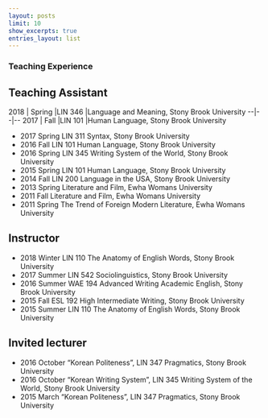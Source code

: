 ```yaml
---
layout: posts
limit: 10
show_excerpts: true
entries_layout: list
---
```

### Teaching Experience


## Teaching Assistant
2018 | Spring |LIN 346 |Language and Meaning, Stony Brook University
--|--|--
2017 | Fall   |LIN 101 |Human Language, Stony Brook University
* 2017 Spring LIN 311 Syntax, Stony Brook University
* 2016 Fall LIN 101 Human Language, Stony Brook University
* 2016 Spring LIN 345 Writing System of the World, Stony Brook University
* 2015 Spring LIN 101 Human Language, Stony Brook University
* 2014 Fall LIN 200 Language in the USA, Stony Brook University
* 2013 Spring Literature and Film, Ewha Womans University
* 2011 Fall Literature and Film, Ewha Womans University
* 2011 Spring The Trend of Foreign Modern Literature, Ewha Womans University

## Instructor  
* 2018 Winter LIN 110 The Anatomy of English Words, Stony Brook University
* 2017 Summer LIN 542 Sociolinguistics, Stony Brook University
* 2016 Summer WAE 194 Advanced Writing Academic English, Stony Brook University
* 2015 Fall ESL 192 High Intermediate Writing, Stony Brook University
* 2015 Summer LIN 110 The Anatomy of English Words, Stony Brook University

## Invited lecturer
* 2016 October “Korean Politeness”, LIN 347 Pragmatics, Stony Brook University
* 2016 October “Korean Writing System”, LIN 345 Writing System of the World, Stony Brook University
* 2015 March “Korean Politeness”, LIN 347 Pragmatics, Stony Brook University

